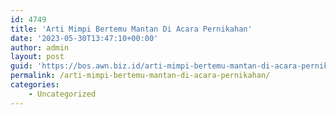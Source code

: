 ```yaml
---
id: 4749
title: 'Arti Mimpi Bertemu Mantan Di Acara Pernikahan'
date: '2023-05-30T13:47:10+00:00'
author: admin
layout: post
guid: 'https://bos.awn.biz.id/arti-mimpi-bertemu-mantan-di-acara-pernikahan/'
permalink: /arti-mimpi-bertemu-mantan-di-acara-pernikahan/
categories:
    - Uncategorized
---
```


